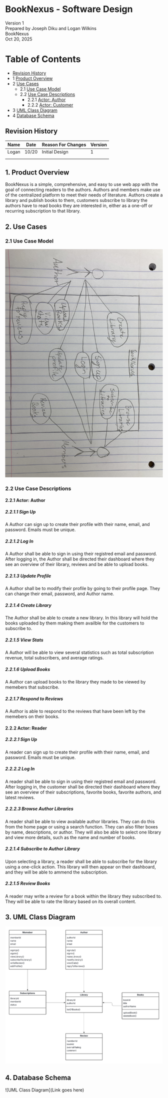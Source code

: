 # BookNexus - Software Design 

Version 1  
Prepared by Joseph Diku and Logan Wilkins\
BookNexus\
Oct 20, 2025

Table of Contents
=================
* [Revision History](#revision-history)
* 1 [Product Overview](#1-product-overview)
* 2 [Use Cases](#2-use-cases)
  * 2.1 [Use Case Model](#21-use-case-model)
  * 2.2 [Use Case Descriptions](#22-use-case-descriptions)
    * 2.2.1 [Actor: Author](#221-actor-Author)
    * 2.2.2 [Actor: Customer](#222-actor-customer) 
* 3 [UML Class Diagram](#3-uml-class-diagram)
* 4 [Database Schema](#4-database-schema)

## Revision History
| Name | Date    | Reason For Changes  | Version   |
| ---- | ------- | ------------------- | --------- |
|Logan |  10/20  | Initial Design      |     1     |
|      |         |                     |           |
|      |         |                     |           |

## 1. Product Overview
BookNexus is a simple, comprehensive, and easy to use web app with the goal of connecting readers to the authors. Authors and members make use of the centralized platform to meet their needs of literature. 
Authors create a library and publish books to them, customers subscribe to library the authors have to read books they are interested in, either as a one-off or recurring subscription to that library.

## 2. Use Cases
### 2.1 Use Case Model
![Use Case Model](https://github.com/JosephDiku/CSC-340-Project-Repository/blob/main/doc/Object-Oriented-Design/Use-case%20diagram.jpg)

### 2.2 Use Case Descriptions

#### 2.2.1 Actor: Author
##### 2.2.1.1 Sign Up
A Author can sign up to create their profile with their name, email, and password. Emails must be unique.
##### 2.2.1.2 Log In
A Author shall be able to sign in using their registred email and password. After logging in, the Author shall be directed their dashboard where they see an overview of their library, reviews and be able to upload books.
##### 2.2.1.3 Update Profile
A Author shall be to modify their profile by going to their profile page. They can change their email, password, and Author name.
##### 2.2.1.4 Create Library
The Author shall be able to create a new library. In this library will hold the books uploaded by them making them availble for the customers to subscribe to.
##### 2.2.1.5 View Stats
A Author will be able to view several statistics such as total subscription revenue, total subscribers, and average ratings.
##### 2.2.1.6 Upload Books
A Author can upload books to the library they made to be viewed by memebers that subscribe.
##### 2.2.1.7 Respond to Reviews
A Author is able to respond to the reviews that have been left by the memebers on their books.

#### 2.2.2 Actor: Reader
##### 2.2.2.1 Sign Up
A reader can sign up to create their profile with their name, email, and password. Emails must be unique.
##### 2.2.2.2 Log In
A reader shall be able to sign in using their registred email and password. After logging in, the customer shall be directed their dashboard where they see an overview of their subscriptions, favorite books, favorite authors, and latest reviews.
##### 2.2.2.3 Browse Author Libraries
A reader shall be able to view available author libraries. They can do this from the home page or using a search function. They can also filter boxes by name, descriptions, or author. They will also be able to select one library and view more details, such as the name and number of books.
##### 2.2.1.4 Subscribe to Author Library
Upon selecting a library, a reader shall be able to subscribe for the library using a one-click action. This library will then appear on their dashboard, and they will be able to ammend the subscription.
##### 2.2.1.5 Review Books 
A reader may write a review for a book within the library they subscribed to. They will be able to rate the library based on its overall content.

## 3. UML Class Diagram
![UML Class Diagram](https://github.com/JosephDiku/CSC-340-Project-Repository/blob/main/doc/Object-Oriented-Design/BookNexusUML.png)
## 4. Database Schema
![UML Class Diagram](Link goes here)